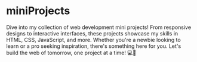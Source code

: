 # miniProjects
Dive into my collection of web development mini projects! From responsive designs to interactive interfaces, these projects showcase my skills in HTML, CSS, JavaScript, and more. Whether you're a newbie looking to learn or a pro seeking inspiration, there's something here for you. Let's build the web of tomorrow, one project at a time! 💻🚀
